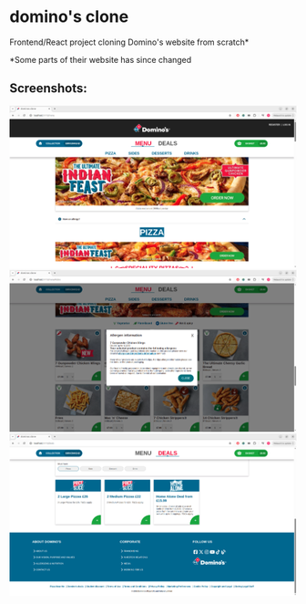 # domino's clone
Frontend/React project cloning Domino's website from scratch*

*Some parts of their website has since changed

## Screenshots:
![menu page screenshot](screenshots/menu_page.png)
![modal screenshot](screenshots/modal.png)
![footer screenshot](screenshots/footer.png)
